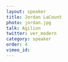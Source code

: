 ```yaml
---
layout: speaker
title: Jordan LaCount
photo: jordan.jpg
talk: Agilion
twitter: ver_modern
category: speaker
order: 4
vimeo_id:
---
```

